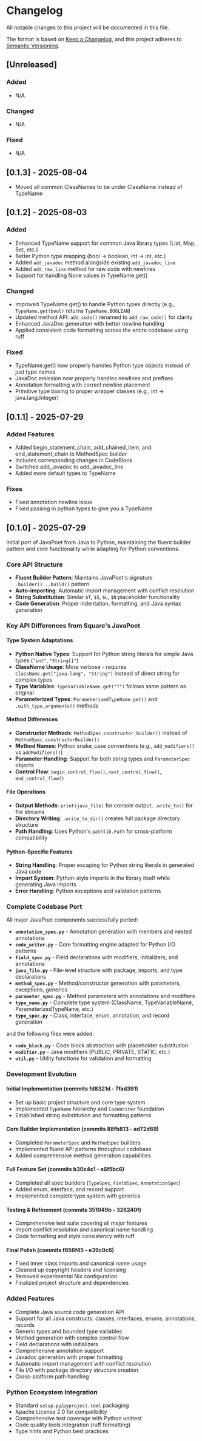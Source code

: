 # Changelog

All notable changes to this project will be documented in this file.

The format is based on [Keep a Changelog](https://keepachangelog.com/en/1.0.0/),
and this project adheres to [Semantic Versioning](https://semver.org/spec/v2.0.0.html).

## [Unreleased]

### Added
- N/A

### Changed
- N/A

### Fixed
- N/A

## [0.1.3] - 2025-08-04
- Moved all common ClassNames to be under ClassName instead of TypeName

## [0.1.2] - 2025-08-03

### Added
- Enhanced TypeName support for common Java library types (List, Map, Set, etc.)
- Better Python type mapping (bool -> boolean, int -> int, etc.)
- Added `add_javadoc` method alongside existing `add_javadoc_line`
- Added `add_raw_line` method for raw code with newlines
- Support for handling None values in TypeName.get()

### Changed
- Improved TypeName.get() to handle Python types directly (e.g., `TypeName.get(bool)` returns `TypeName.BOOLEAN`)
- Updated method API: `add_code()` renamed to `add_raw_code()` for clarity
- Enhanced JavaDoc generation with better newline handling
- Applied consistent code formatting across the entire codebase using ruff

### Fixed
- TypeName.get() now properly handles Python type objects instead of just type names
- JavaDoc emission now properly handles newlines and prefixes
- Annotation formatting with correct newline placement
- Primitive type boxing to proper wrapper classes (e.g., int -> java.lang.Integer)

## [0.1.1] - 2025-07-29

### Added Features
- Added begin_statement_chain, add_chained_item, and end_statement_chain to MethodSpec builder
- Includes corresponding changes in CodeBlock
- Switched add_javadoc to add_javadoc_line
- Added more default types to TypeName

### Fixes
- Fixed annotation newline issue
- Fixed passing in python types to give you a TypeName

## [0.1.0] - 2025-07-29

Initial port of JavaPoet from Java to Python, maintaining the fluent builder pattern and core functionality while adapting for Python conventions.

### Core API Structure
- **Fluent Builder Pattern**: Maintains JavaPoet's signature `.builder()...build()` pattern
- **Auto-importing**: Automatic import management with conflict resolution
- **String Substitution**: Similar `$T`, `$S`, `$L`, `$N` placeholder functionality
- **Code Generation**: Proper indentation, formatting, and Java syntax generation

### Key API Differences from Square's JavaPoet

#### Type System Adaptations
- **Python Native Types**: Support for Python string literals for simple Java types (`"int"`, `"String[]"`)
- **ClassName Usage**: More verbose - requires `ClassName.get("java.lang", "String")` instead of direct string for complex types
- **Type Variables**: `TypeVariableName.get("T")` follows same pattern as original
- **Parameterized Types**: `ParameterizedTypeName.get()` and `.with_type_arguments()` methods

#### Method Differences
- **Constructor Methods**: `MethodSpec.constructor_builder()` instead of `MethodSpec.constructorBuilder()`
- **Method Names**: Python snake_case conventions (e.g., `add_modifiers()` vs `addModifiers()`)
- **Parameter Handling**: Support for both string types and `ParameterSpec` objects
- **Control Flow**: `begin_control_flow()`, `next_control_flow()`, `end_control_flow()`

#### File Operations
- **Output Methods**: `print(java_file)` for console output, `.write_to()` for file streams
- **Directory Writing**: `.write_to_dir()` creates full package directory structure
- **Path Handling**: Uses Python's `pathlib.Path` for cross-platform compatibility

#### Python-Specific Features
- **String Handling**: Proper escaping for Python string literals in generated Java code
- **Import System**: Python-style imports in the library itself while generating Java imports
- **Error Handling**: Python exceptions and validation patterns

### Complete Codebase Port

All major JavaPoet components successfully ported:

- **`annotation_spec.py`** - Annotation generation with members and nested annotations
- **`code_writer.py`** - Core formatting engine adapted for Python I/O patterns
- **`field_spec.py`** - Field declarations with modifiers, initializers, and annotations
- **`java_file.py`** - File-level structure with package, imports, and type declarations
- **`method_spec.py`** - Method/constructor generation with parameters, exceptions, generics
- **`parameter_spec.py`** - Method parameters with annotations and modifiers
- **`type_name.py`** - Complete type system (ClassName, TypeVariableName, ParameterizedTypeName, etc.)
- **`type_spec.py`** - Class, interface, enum, annotation, and record generation

and the following files were added:
- **`code_block.py`** - Code block abstraction with placeholder substitution  
- **`modifier.py`** - Java modifiers (PUBLIC, PRIVATE, STATIC, etc.)
- **`util.py`** - Utility functions for validation and formatting

### Development Evolution

#### Initial Implementation (commits fd8321d - 7fad391)
- Set up basic project structure and core type system
- Implemented `TypeName` hierarchy and `CodeWriter` foundation
- Established string substitution and formatting patterns

#### Core Builder Implementation (commits 88fb813 - ad72d69)  
- Completed `ParameterSpec` and `MethodSpec` builders
- Implemented fluent API patterns throughout codebase
- Added comprehensive method generation capabilities

#### Full Feature Set (commits b30c4c1 - a6f5bc6)
- Completed all spec builders (`TypeSpec`, `FieldSpec`, `AnnotationSpec`)
- Added enum, interface, and record support
- Implemented complete type system with generics

#### Testing & Refinement (commits 351049b - 328240f)
- Comprehensive test suite covering all major features
- Import conflict resolution and canonical name handling
- Code formatting and style consistency with ruff

#### Final Polish (commits f856f45 - e39c0c6)
- Fixed inner class imports and canonical name usage
- Cleaned up copyright headers and licensing
- Removed experimental Nix configuration
- Finalized project structure and dependencies

### Added Features
- Complete Java source code generation API
- Support for all Java constructs: classes, interfaces, enums, annotations, records
- Generic types and bounded type variables  
- Method generation with complex control flow
- Field declarations with initializers
- Comprehensive annotation support
- Javadoc generation with proper formatting
- Automatic import management with conflict resolution
- File I/O with package directory structure creation
- Cross-platform path handling

### Python Ecosystem Integration
- Standard `setup.py`/`pyproject.toml` packaging
- Apache License 2.0 for compatibility
- Comprehensive test coverage with Python unittest
- Code quality tools integration (ruff formatting)
- Type hints and Python best practices

